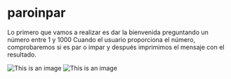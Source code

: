 # paroinpar
Lo primero que vamos a realizar es dar la bienvenida preguntando un número entre 1 y 1000  Cuando el usuario proporciona el número, comprobaremos si es par o impar y después imprimimos el mensaje con el resultado.


![This is an image]()
![This is an image]()
